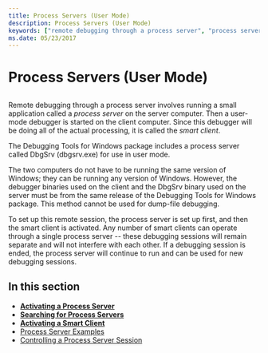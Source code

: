 ```yaml
---
title: Process Servers (User Mode)
description: Process Servers (User Mode)
keywords: ["remote debugging through a process server", "process server", "process server, overview", "smart client (user mode)", "DbgSrv", "DbgSrv, overview"]
ms.date: 05/23/2017
---
```


# Process Servers (User Mode)


## <span id="ddk_process_servers_user_mode__dbg"></span><span id="DDK_PROCESS_SERVERS_USER_MODE__DBG"></span>


Remote debugging through a process server involves running a small application called a *process server* on the server computer. Then a user-mode debugger is started on the client computer. Since this debugger will be doing all of the actual processing, it is called the *smart client*.

The Debugging Tools for Windows package includes a process server called DbgSrv (dbgsrv.exe) for use in user mode.

The two computers do not have to be running the same version of Windows; they can be running any version of Windows. However, the debugger binaries used on the client and the DbgSrv binary used on the server must be from the same release of the Debugging Tools for Windows package. This method cannot be used for dump-file debugging.

To set up this remote session, the process server is set up first, and then the smart client is activated. Any number of smart clients can operate through a single process server -- these debugging sessions will remain separate and will not interfere with each other. If a debugging session is ended, the process server will continue to run and can be used for new debugging sessions.

## <span id="in_this_section"></span>In this section


-   [**Activating a Process Server**](activating-a-process-server.md)
-   [**Searching for Process Servers**](searching-for-process-servers.md)
-   [**Activating a Smart Client**](activating-a-smart-client.md)
-   [Process Server Examples](process-server-examples.md)
-   [Controlling a Process Server Session](controlling-a-process-server-session.md)

 

 





